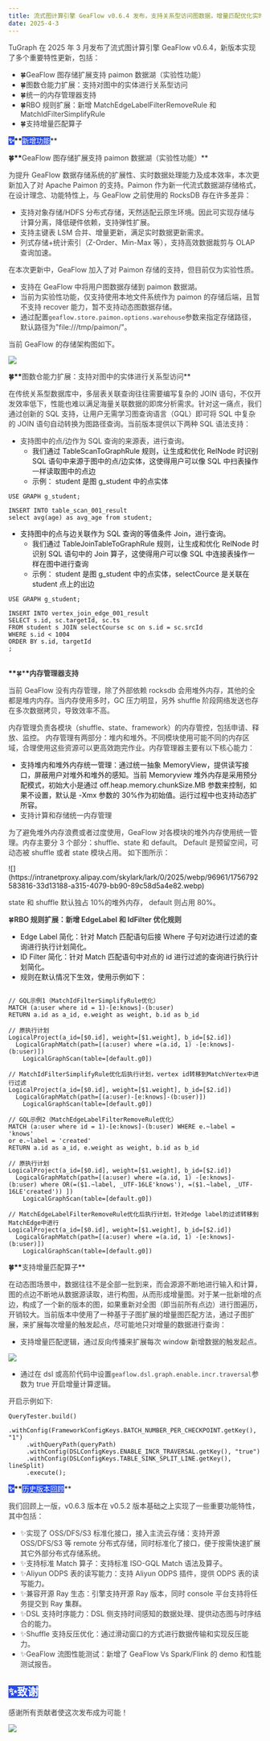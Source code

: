 ```yaml
---
title: 流式图计算引擎 GeaFlow v0.6.4 发布，支持关系型访问图数据，增量匹配优化实时处理,
date: 2025-4-3
---
```


<font style="color:rgb(63, 63, 63);">TuGraph 在 2025 年 3 月发布了流式图计算引擎 GeaFlow v0.6.4，新版本实现了多个重要特性更新，包括：  
</font>

- <font style="color:rgb(63, 63, 63);">🍀</font><font style="color:rgb(63, 63, 63);">GeaFlow 图存储扩展支持 paimon 数据湖（实验性功能）</font>
- <font style="color:rgb(63, 63, 63);">🍀</font><font style="color:rgb(63, 63, 63);">图数仓能力扩展：支持对图中的实体进行关系型访问</font>
- <font style="color:rgb(63, 63, 63);">🍀</font><font style="color:rgb(63, 63, 63);">统一的内存管理器支持</font>
- <font style="color:rgb(63, 63, 63);">🍀</font><font style="color:rgb(63, 63, 63);">RBO 规则扩展：新增 MatchEdgeLabelFilterRemoveRule 和 MatchIdFilterSimplifyRule</font>
- <font style="color:rgb(63, 63, 63);">🍀</font><font style="color:rgb(63, 63, 63);">支持增量匹配算子</font>

<!-- truncate -->

**<font style="color:rgb(255, 255, 255);background-color:rgb(38, 75, 239);"></font>**

**<font style="color:rgb(255, 255, 255);background-color:rgb(38, 75, 239);">✨</font>\*\***<font style="color:rgb(255, 255, 255);background-color:rgb(38, 75, 239);">新增功能</font>\*\*

**<font style="color:rgb(63, 63, 63);"></font>**

**<font style="color:rgb(63, 63, 63);">🍀</font>\*\***<font style="color:rgb(63, 63, 63);">GeaFlow 图存储扩展支持 paimon 数据湖（实验性功能）</font>\*\*

<font style="color:rgb(63, 63, 63);"></font>

<font style="color:rgb(63, 63, 63);">为提升 GeaFlow 数据存储系统的扩展性、实时数据处理能力及成本效率，本次更新加入了对 Apache Paimon 的支持。Paimon 作为新一代流式数据湖存储格式，在设计理念、功能特性上，与 GeaFlow 之前使用的 RocksDB 存在许多差异：</font>

<font style="color:rgb(63, 63, 63);"></font>

- <font style="color:rgb(63, 63, 63);">支持对象存储/HDFS 分布式存储，天然适配云原生环境。因此可实现存储与计算分离，降低硬件依赖，支持弹性扩展。</font>
- <font style="color:rgb(63, 63, 63);">支持主键表 LSM 合并、增量更新，满足实时数据更新需求。</font>
- <font style="color:rgb(63, 63, 63);">列式存储+统计索引（Z-Order、Min-Max 等），支持高效数据裁剪与 OLAP 查询加速。  
  </font>

<font style="color:rgb(63, 63, 63);">在本次更新中，GeaFlow 加入了对 Paimon 存储的支持，但目前仅为实验性质。</font>

<font style="color:rgb(63, 63, 63);"></font>

- <font style="color:rgb(63, 63, 63);">支持在 GeaFlow 中将用户图数据存储到 paimon 数据湖。</font>
- <font style="color:rgb(63, 63, 63);">当前为实验性功能，仅支持使用本地文件系统作为 paimon 的存储后端，且暂不支持 recover 能力，暂不支持动态图数据存储。</font>
- <font style="color:rgb(63, 63, 63);">通过配置`geaflow.store.paimon.options.warehouse`参数来指定存储路径，默认路径为"file:///tmp/paimon/"。  
  </font>

<font style="color:rgb(63, 63, 63);">当前 GeaFlow 的存储架构图如下。  
</font>

![](https://intranetproxy.alipay.com/skylark/lark/0/2025/webp/96961/1756792583755-e264437e-59a4-4483-81b9-6b1b26a49279.webp)

<font style="color:rgb(63, 63, 63);"></font>

**<font style="color:rgb(63, 63, 63);">🍀</font>\*\***<font style="color:rgb(63, 63, 63);">图数仓能力扩展：支持对图中的实体进行关系型访问</font>\*\*

<font style="color:rgb(63, 63, 63);"></font>

<font style="color:rgb(63, 63, 63);">在传统关系型数据库中，多层表关联查询往往需要编写复杂的 JOIN 语句，不仅开发效率低下，性能也难以满足海量关联数据的即席分析需求。针对这一痛点，我们通过创新的 SQL 支持，让用户无需学习图查询语言（GQL）即可将 SQL 中复杂的 JOIN 语句自动转换为图路径查询。当前版本提供以下两种 SQL 语法支持：</font>

<font style="color:rgb(63, 63, 63);"></font>

- <font style="color:rgb(63, 63, 63);">支持图中的点/边作为 SQL 查询的来源表，进行查询。</font>
  - <font style="color:rgba(0, 0, 0, 0.9);">我们通过 TableScanToGraphRule 规则，让生成和优化 RelNode 时识别 SQL 语句中来源于图中的点/边实体，这使得用户可以像 SQL 中扫表操作一样读取图中的点边</font>
  - <font style="color:rgba(0, 0, 0, 0.9);">示例： student 是图 g_student 中的点实体</font>

```plain
USE GRAPH g_student;

INSERT INTO table_scan_001_result
select avg(age) as avg_age from student;
```

- <font style="color:rgba(0, 0, 0, 0.9);">支持图中的点与边关联作为 SQL 查询的等值条件 Join，进行查询。</font>
  - <font style="color:rgba(0, 0, 0, 0.9);">我们通过 TableJoinTableToGraphRule 规则，让生成和优化 RelNode 时识别 SQL 语句中的 Join 算子，这使得用户可以像 SQL 中连接表操作一样在图中进行查询</font>
  - <font style="color:rgba(0, 0, 0, 0.9);">示例： student 是图 g_student 中的点实体，selectCource 是关联在 student 点上的出边</font>

<font style="color:rgba(0, 0, 0, 0.9);"></font>

```plain
USE GRAPH g_student;

INSERT INTO vertex_join_edge_001_result
SELECT s.id, sc.targetId, sc.ts
FROM student s JOIN selectCourse sc on s.id = sc.srcId
WHERE s.id < 1004
ORDER BY s.id, targetId
;
```

**<font style="color:rgb(62, 62, 62);">  
</font>\*\***<font style="color:rgb(62, 62, 62);">🍀</font>\***\*<font style="color:rgb(62, 62, 62);">内存管理器支持</font>**

**<font style="color:rgb(62, 62, 62);"></font>**

<font style="color:rgb(62, 62, 62);">当前 GeaFlow 没有内存管理，除了外部依赖 rocksdb 会用堆外内存，其他的全都是堆内内存。当内存使用多时，GC 压力明显，另外 shuffle 阶段网络发送也存在多次数据拷贝，导致效率不高。 </font>

<font style="color:rgb(62, 62, 62);"></font>

<font style="color:rgb(62, 62, 62);">内存管理负责各模块（shuffle、state、framework）的内存管控，包括申请、释放、监控。 内存管理有两部分：堆内和堆外。不同模块使用可能不同的内存区域，</font><font style="color:rgb(62, 62, 62);">合理</font><font style="color:rgb(62, 62, 62);">使用这些资源可以更高效跑完作业。内存管理器主要有以下核心能力：</font>

<font style="color:rgb(62, 62, 62);"></font>

- <font style="color:rgba(0, 0, 0, 0.9);">支持堆内和堆外内存统一管理：通过统一抽象 MemoryView，提供读写接口，屏蔽用户对堆外和堆外的感知。当前 Memoryview 堆外内存是采用预分配模式，初始大小是通过 off.heap.memory.chunkSize.MB 参数来控制，如果不设置，默认是 -Xmx 参数的 30%作为初始值。运行过程中也支持动态扩所容。 </font>
- <font style="color:rgb(62, 62, 62);">支持计算和存储统一内存管理</font>

<font style="color:rgb(62, 62, 62);"></font>

<font style="color:rgb(62, 62, 62);">为了避免堆外内存浪费或者过度使用，GeaFlow 对各模块的堆外内存使用统一管理。内存主要分 3 个部分：shuffle、state 和 default。 Default 是预留空间，可动态被 shuffle 或者 state 模块占用。 如下图所示：</font>

<font style="color:rgb(62, 62, 62);">  
</font>![](https://intranetproxy.alipay.com/skylark/lark/0/2025/webp/96961/1756792583816-33d13188-a315-4079-bb90-89c58d5a4e82.webp)

<font style="color:rgb(62, 62, 62);">state 和 shuffle 默认独占 10%的堆外内存， default 则占用 80%。</font>

<font style="color:rgb(62, 62, 62);">🍀</font>**<font style="color:rgb(62, 62, 62);">RBO 规则扩展：新增 EdgeLabel 和 IdFilter 优化规则</font>**

**<font style="color:rgb(62, 62, 62);"></font>**

- <font style="color:rgba(0, 0, 0, 0.9);">Edge Label 简化：针对 Match 匹配语句后接 Where 子句对边进行过滤的查询进行执行计划简化。</font>
- <font style="color:rgba(0, 0, 0, 0.9);">ID Filter 简化：针对 Match 匹配语句中对点的 id 进行过滤的查询进行执行计划简化。</font>
- <font style="color:rgba(0, 0, 0, 0.9);">规则在默认情况下生效，使用示例如下：</font>

```plain

// GQL示例1（MatchIdFilterSimplifyRule优化）
MATCH (a:user where id = 1)-[e:knows]-(b:user)
RETURN a.id as a_id, e.weight as weight, b.id as b_id

// 原执行计划
LogicalProject(a_id=[$0.id], weight=[$1.weight], b_id=[$2.id])
  LogicalGraphMatch(path=[(a:user) where =(a.id, 1) -[e:knows]-(b:user)])
    LogicalGraphScan(table=[default.g0])

// MatchIdFilterSimplifyRule优化后执行计划，vertex id转移到MatchVertex中进行过滤
LogicalProject(a_id=[$0.id], weight=[$1.weight], b_id=[$2.id])
  LogicalGraphMatch(path=[(a:user)-[e:knows]-(b:user)])
    LogicalGraphScan(table=[default.g0])

// GQL示例2（MatchEdgeLabelFilterRemoveRule优化）
MATCH (a:user where id = 1)-[e:knows]-(b:user) WHERE e.~label = 'knows'
or e.~label = 'created'
RETURN a.id as a_id, e.weight as weight, b.id as b_id

// 原执行计划
LogicalProject(a_id=[$0.id], weight=[$1.weight], b_id=[$2.id])
  LogicalGraphMatch(path=[(a:user) where =(a.id, 1) -[e:knows]-(b:user) where OR(=($1.~label, _UTF-16LE'knows'), =($1.~label, _UTF-16LE'created')) ])
    LogicalGraphScan(table=[default.g0])

// MatchEdgeLabelFilterRemoveRule优化后执行计划，针对edge label的过滤转移到MatchEdge中进行
LogicalProject(a_id=[$0.id], weight=[$1.weight], b_id=[$2.id])
  LogicalGraphMatch(path=[(a:user) where =(a.id, 1) -[e:knows]-(b:user)])
    LogicalGraphScan(table=[default.g0])
```

**<font style="color:rgb(62, 62, 62);">🍀</font>\*\***<font style="color:rgb(62, 62, 62);">支持增量匹配算子</font>\*\*<font style="color:rgb(62, 62, 62);">  
</font>

<font style="color:rgb(62, 62, 62);">  
</font>

<font style="color:rgb(62, 62, 62);">在动态图场景中，数据往往不是全部一批到来，而会源源不断地进行输入和计算，图的点边不断地从数据源读取，进行构图，从而形成增量图。对于某一批新增的点边，构成了一个新的版本的图，如果重新对全图（即当前所有点边）进行图遍历，开销较大。当前版本中使用了一种基于子图扩展的增量图匹配方法，通过子图扩展，来扩展每次增量的触发起点，尽可能地只对增量的数据进行查询：</font><font style="color:rgb(62, 62, 62);">  
</font>

<font style="color:rgb(62, 62, 62);">  
</font>

- <font style="color:rgb(62, 62, 62);">支持增量匹配逻辑，通过反向传播来扩展每次 window 新增数据的触发起点。</font>

<font style="color:rgb(62, 62, 62);">  
</font>

![](https://intranetproxy.alipay.com/skylark/lark/0/2025/webp/96961/1756792583809-8c862fd5-1d7f-4b8b-9b34-e63d1692deb6.webp)

<font style="color:rgb(0, 0, 0);"></font>

<font style="color:rgb(62, 62, 62);"></font>

- <font style="color:rgb(62, 62, 62);">通过在 dsl 或高阶代码中设置`geaflow.dsl.graph.enable.incr.traversal`参数为 true 开启增量计算逻辑。</font>

<font style="color:rgb(62, 62, 62);">开启示例如下:</font>

```plain
QueryTester.build()
     .withConfig(FrameworkConfigKeys.BATCH_NUMBER_PER_CHECKPOINT.getKey(), "1")
     .withQueryPath(queryPath)
     .withConfig(DSLConfigKeys.ENABLE_INCR_TRAVERSAL.getKey(), "true")
     .withConfig(DSLConfigKeys.TABLE_SINK_SPLIT_LINE.getKey(), lineSplit)
     .execute();
```

**<font style="color:rgb(255, 255, 255);background-color:rgb(38, 75, 239);"></font>**

**<font style="color:rgb(255, 255, 255);background-color:rgb(38, 75, 239);">✨</font>\*\***<font style="color:rgb(255, 255, 255);background-color:rgb(38, 75, 239);">历史版本回顾</font>\*\*

<font style="color:rgb(63, 63, 63);"></font>

<font style="color:rgb(63, 63, 63);">我们回顾上一版，v0.6.3 版本在 v0.5.2 版本基础之上实现了一些重要功能特性，其中包括：</font>

<font style="color:rgb(63, 63, 63);"></font>

- <font style="color:rgb(63, 63, 63);">✨</font><font style="color:rgb(63, 63, 63);">实现了 OSS/DFS/S3 标准化接口，接入主流云存储：支持开源 OSS/DFS/S3 等 remote 分布式存储，同时标准化了接口，便于按需快速扩展其它外部分布式存储系统。</font>
- <font style="color:rgb(63, 63, 63);">✨</font><font style="color:rgb(63, 63, 63);">支持标准 Match 算子：支持标准 ISO-GQL Match 语法及算子。</font>
- <font style="color:rgb(63, 63, 63);">✨</font><font style="color:rgb(63, 63, 63);">Aliyun ODPS 表的读写能力：支持 Aliyun ODPS 插件，提供 ODPS 表的读写能力。</font>
- <font style="color:rgb(63, 63, 63);">✨</font><font style="color:rgb(63, 63, 63);">兼容开源 Ray 生态：引擎支持开源 Ray 版本，同时 console 平台支持将任务提交到 Ray 集群。</font>
- <font style="color:rgb(63, 63, 63);">✨</font><font style="color:rgb(63, 63, 63);">DSL 支持时序能力：DSL 侧支持时间感知的数据处理、提供动态图与时序结合的能力。</font>
- <font style="color:rgb(63, 63, 63);">✨</font><font style="color:rgb(63, 63, 63);">Shuffle 支持反压优化：通过滑动窗口的方式进行数据传输和实现反压能力。</font>
- <font style="color:rgb(63, 63, 63);">✨</font><font style="color:rgb(63, 63, 63);">GeaFlow 流图性能测试：新增了 GeaFlow Vs Spark/Flink 的 demo 和性能测试报告。</font>

## <font style="color:rgb(255, 255, 255);background-color:rgb(38, 75, 239);">✨</font><font style="color:rgb(255, 255, 255);background-color:rgb(38, 75, 239);">致谢</font>

<font style="color:rgb(62, 62, 62);">感谢所有贡献者使这次发布成为可能！ </font>

<font style="color:rgb(62, 62, 62);"></font>

![](https://intranetproxy.alipay.com/skylark/lark/0/2025/webp/96961/1756792583799-ea7feea1-1279-4089-bbb9-61fc0b6331b2.webp)
